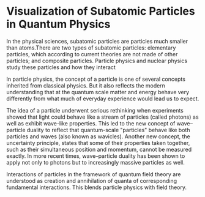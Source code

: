 # Visualization of Subatomic Particles in Quantum Physics
In the physical sciences, subatomic particles are particles much smaller than atoms.There are two types of subatomic particles: elementary particles, which according to current theories are not made of other particles; and composite particles. Particle physics and nuclear physics study these particles and how they interact

In particle physics, the concept of a particle is one of several concepts inherited from classical physics. But it also reflects the modern understanding that at the quantum scale matter and energy behave very differently from what much of everyday experience would lead us to expect.

The idea of a particle underwent serious rethinking when experiments showed that light could behave like a stream of particles (called photons) as well as exhibit wave-like properties. This led to the new concept of wave–particle duality to reflect that quantum-scale "particles" behave like both particles and waves (also known as wavicles). Another new concept, the uncertainty principle, states that some of their properties taken together, such as their simultaneous position and momentum, cannot be measured exactly. In more recent times, wave–particle duality has been shown to apply not only to photons but to increasingly massive particles as well.

Interactions of particles in the framework of quantum field theory are understood as creation and annihilation of quanta of corresponding fundamental interactions. This blends particle physics with field theory.
